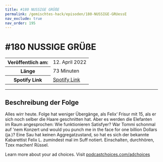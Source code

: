 ```yaml
---
title: #180 NUSSIGE GRÜßE
permalink: /gemischtes-hack/episoden/180-NUSSIGE-GRUessE
nav_exclude: true
nav_order: 195
---
```


# #180 NUSSIGE GRÜßE
<table class="resp-table dcf-table dcf-table-responsive dcf-table-bordered dcf-table-striped dcf-w-100%">
                    <tbody>
                        <tr>
                            <th scope="row">Veröffentlich am:</th>
                            <td data-label="Veröffentlich am:">12. April 2022</td>
                        </tr>
                        <tr>
                            <th scope="row">Länge </th>
                            <td data-label="Länge ">73 Minuten</td>
                        </tr><tr>
                                <th scope="row">Spotify Link</th>
                                <td data-label="Spotify Link"><a href="https://open.spotify.com/episode/5l7feie7QVNJJYGBspNtr8">Spotify Link</a></td>
                            </tr></tbody>
                </table>

***

## Beschreibung der Folge

<div>
<p>Alles wirr heute. Folge hat weniger Übergänge, als Felix‘ Frisur mit 15, als er sich noch selber die Haare geschnitten hat. Aber es werden die Elefanten im Raum angesprochen: Wie funktionieren Satisfyer? War Tommi schonmal auf &#39;nem Konzert und would you punch me in the face for one billion Dollars (ja.)? Eine Sau hat keinen Aggregatzustand, so hat es sich der bekannte Kabarettist Felix L. zumindest mal im Suff notiert. Einschalten, durchhören, Tzex machen! Rüssel.</p><p> </p><p>Learn more about your ad choices. Visit <a href="https://podcastchoices.com/adchoices" rel="nofollow">podcastchoices.com/adchoices</a></p>  
</div>

